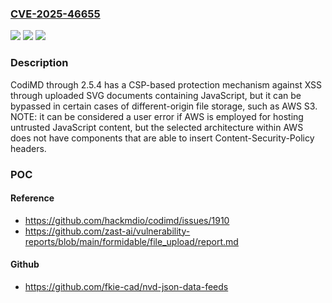 ### [CVE-2025-46655](https://cve.mitre.org/cgi-bin/cvename.cgi?name=CVE-2025-46655)
![](https://img.shields.io/static/v1?label=Product&message=CodiMD&color=blue)
![](https://img.shields.io/static/v1?label=Version&message=0%20&color=brightgreen)
![](https://img.shields.io/static/v1?label=Vulnerability&message=CWE-424%20Improper%20Protection%20of%20Alternate%20Path&color=brightgreen)

### Description

CodiMD through 2.5.4 has a CSP-based protection mechanism against XSS through uploaded SVG documents containing JavaScript, but it can be bypassed in certain cases of different-origin file storage, such as AWS S3. NOTE: it can be considered a user error if AWS is employed for hosting untrusted JavaScript content, but the selected architecture within AWS does not have components that are able to insert Content-Security-Policy headers.

### POC

#### Reference
- https://github.com/hackmdio/codimd/issues/1910
- https://github.com/zast-ai/vulnerability-reports/blob/main/formidable/file_upload/report.md

#### Github
- https://github.com/fkie-cad/nvd-json-data-feeds

